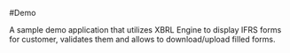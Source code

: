 #Demo

A sample demo application that utilizes XBRL Engine to display IFRS forms for customer, validates them and allows to download/upload filled forms.